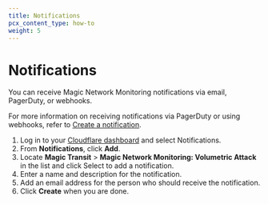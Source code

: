 ```yaml
---
title: Notifications
pcx_content_type: how-to
weight: 5
---
```


# Notifications

You can receive Magic Network Monitoring notifications via email, PagerDuty, or webhooks.

For more information on receiving notifications via PagerDuty or using webhooks, refer to [Create a notification](/fundamentals/notifications/create-notifications/).

1. Log in to your [Cloudflare dashboard](https://dash.cloudflare.com/login) and select Notifications.
2. From **Notifications**, click **Add**.
3. Locate **Magic Transit** > **Magic Network Monitoring: Volumetric Attack** in the list and click Select to add a notification.
4. Enter a name and description for the notification.
5. Add an email address for the person who should receive the notification.
6. Click **Create** when you are done.
